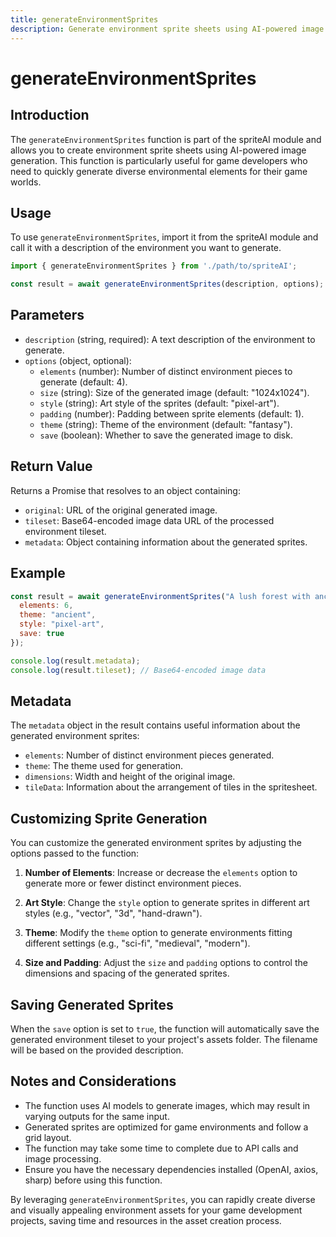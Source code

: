 ```yaml
---
title: generateEnvironmentSprites
description: Generate environment sprite sheets using AI-powered image generation
---
```


# generateEnvironmentSprites

## Introduction

The `generateEnvironmentSprites` function is part of the spriteAI module and allows you to create environment sprite sheets using AI-powered image generation. This function is particularly useful for game developers who need to quickly generate diverse environmental elements for their game worlds.

## Usage

To use `generateEnvironmentSprites`, import it from the spriteAI module and call it with a description of the environment you want to generate.

```javascript
import { generateEnvironmentSprites } from './path/to/spriteAI';

const result = await generateEnvironmentSprites(description, options);
```

## Parameters

- `description` (string, required): A text description of the environment to generate.
- `options` (object, optional):
  - `elements` (number): Number of distinct environment pieces to generate (default: 4).
  - `size` (string): Size of the generated image (default: "1024x1024").
  - `style` (string): Art style of the sprites (default: "pixel-art").
  - `padding` (number): Padding between sprite elements (default: 1).
  - `theme` (string): Theme of the environment (default: "fantasy").
  - `save` (boolean): Whether to save the generated image to disk.

## Return Value

Returns a Promise that resolves to an object containing:
- `original`: URL of the original generated image.
- `tileset`: Base64-encoded image data URL of the processed environment tileset.
- `metadata`: Object containing information about the generated sprites.

## Example

```javascript
const result = await generateEnvironmentSprites("A lush forest with ancient ruins", {
  elements: 6,
  theme: "ancient",
  style: "pixel-art",
  save: true
});

console.log(result.metadata);
console.log(result.tileset); // Base64-encoded image data
```

## Metadata

The `metadata` object in the result contains useful information about the generated environment sprites:

- `elements`: Number of distinct environment pieces generated.
- `theme`: The theme used for generation.
- `dimensions`: Width and height of the original image.
- `tileData`: Information about the arrangement of tiles in the spritesheet.

## Customizing Sprite Generation

You can customize the generated environment sprites by adjusting the options passed to the function:

1. **Number of Elements**: Increase or decrease the `elements` option to generate more or fewer distinct environment pieces.

2. **Art Style**: Change the `style` option to generate sprites in different art styles (e.g., "vector", "3d", "hand-drawn").

3. **Theme**: Modify the `theme` option to generate environments fitting different settings (e.g., "sci-fi", "medieval", "modern").

4. **Size and Padding**: Adjust the `size` and `padding` options to control the dimensions and spacing of the generated sprites.

## Saving Generated Sprites

When the `save` option is set to `true`, the function will automatically save the generated environment tileset to your project's assets folder. The filename will be based on the provided description.

## Notes and Considerations

- The function uses AI models to generate images, which may result in varying outputs for the same input.
- Generated sprites are optimized for game environments and follow a grid layout.
- The function may take some time to complete due to API calls and image processing.
- Ensure you have the necessary dependencies installed (OpenAI, axios, sharp) before using this function.

By leveraging `generateEnvironmentSprites`, you can rapidly create diverse and visually appealing environment assets for your game development projects, saving time and resources in the asset creation process.